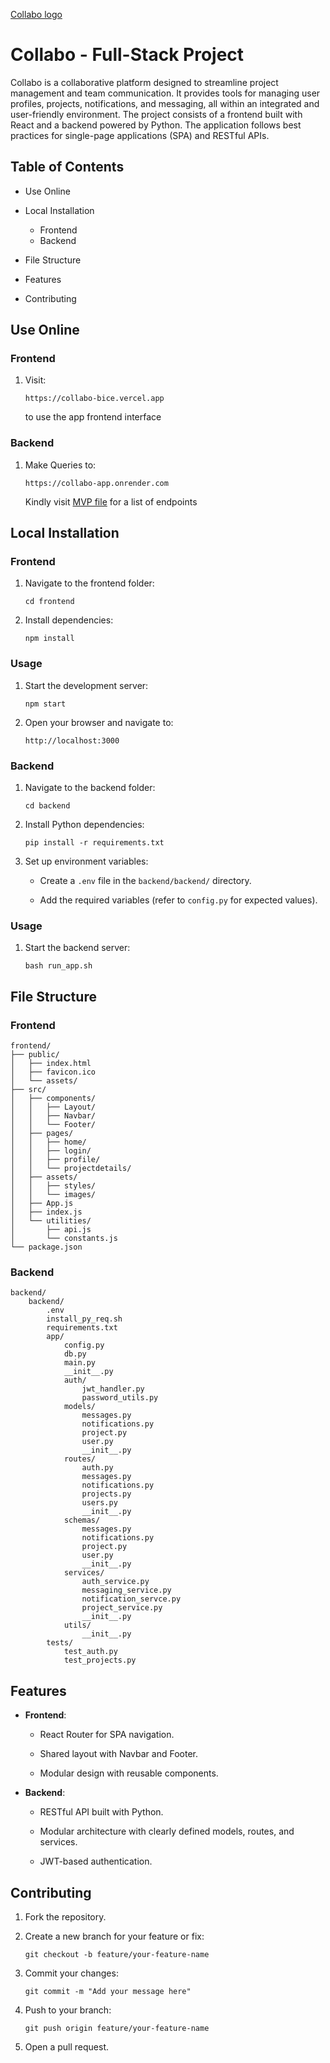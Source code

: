 [Collabo logo](Collabo_20241216_194310_0000-removebg-preview.png)
# Collabo - Full-Stack Project

Collabo is a collaborative platform designed to streamline project management and team communication. It provides tools for managing user profiles, projects, notifications, and messaging, all within an integrated and user-friendly environment. The project consists of a frontend built with React and a backend powered by Python. The application follows best practices for single-page applications (SPA) and RESTful APIs.

## Table of Contents

-   Use Online  

-   Local Installation
      - Frontend
      - Backend
    
-   File Structure
    
-   Features
    
-   Contributing


## Use Online

### Frontend
1. Visit:
   ```
   https://collabo-bice.vercel.app
   ```
   to use the app frontend interface 

### Backend
1. Make Queries to:
   ```
   https://collabo-app.onrender.com
   ```
   Kindly visit [MVP file](https://shorturl.at/CGwuA) for a list of endpoints

  

## Local Installation

### Frontend

1.  Navigate to the frontend folder:
    
    ```
    cd frontend
    ```
    
2.  Install dependencies:
    
    ```
    npm install
    ```
    

### Usage

1.  Start the development server:
    
    ```
    npm start
    ```
    
2.  Open your browser and navigate to:
    
    ```
    http://localhost:3000
    ```
    

### Backend

1.  Navigate to the backend folder:
    
    ```
    cd backend
    ```
    
2.  Install Python dependencies:
    
    ```
    pip install -r requirements.txt
    ```
    
3.  Set up environment variables:
    
    -   Create a `.env` file in the `backend/backend/` directory.
        
    -   Add the required variables (refer to `config.py` for expected values).
        

### Usage

1.  Start the backend server:
    
    ```
    bash run_app.sh
    ```
    

## File Structure

### Frontend

```
frontend/
├── public/
│   ├── index.html
│   ├── favicon.ico
│   └── assets/
├── src/
│   ├── components/
│   │   ├── Layout/
│   │   ├── Navbar/
│   │   └── Footer/
│   ├── pages/
│   │   ├── home/
│   │   ├── login/
│   │   ├── profile/
│   │   └── projectdetails/
│   ├── assets/
│   │   ├── styles/
│   │   └── images/
│   ├── App.js
│   ├── index.js
│   └── utilities/
│       ├── api.js
│       └── constants.js
└── package.json
```

### Backend

```
backend/
    backend/
        .env
        install_py_req.sh
        requirements.txt
        app/
            config.py
            db.py
            main.py
            __init__.py
            auth/
                jwt_handler.py
                password_utils.py
            models/
                messages.py
                notifications.py
                project.py
                user.py
                __init__.py
            routes/
                auth.py
                messages.py
                notifications.py
                projects.py
                users.py
                __init__.py
            schemas/
                messages.py
                notifications.py
                project.py
                user.py
                __init__.py
            services/
                auth_service.py
                messaging_service.py
                notification_servce.py
                project_service.py
                __init__.py
            utils/
                __init__.py
        tests/
            test_auth.py
            test_projects.py
```

## Features

-   **Frontend**:
    
    -   React Router for SPA navigation.
        
    -   Shared layout with Navbar and Footer.
        
    -   Modular design with reusable components.
        
-   **Backend**:
    
    -   RESTful API built with Python.
        
    -   Modular architecture with clearly defined models, routes, and services.
        
    -   JWT-based authentication.
        

## Contributing

1.  Fork the repository.
    
2.  Create a new branch for your feature or fix:
    
    ```
    git checkout -b feature/your-feature-name
    ```
    
3.  Commit your changes:
    
    ```
    git commit -m "Add your message here"
    ```
    
4.  Push to your branch:
    
    ```
    git push origin feature/your-feature-name
    ```
    
5.  Open a pull request.
